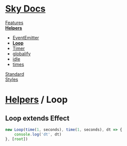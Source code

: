 <!--- This Loop was auto-generated using "npx sky readme build" --> 

# [Sky Docs](/README.md)

[Features](../../features/Features.md)   
**[Helpers](../../helpers/Helpers.md)**   
* [EventEmitter](../../helpers/EventEmitter/EventEmitter.md)
* **[Loop](../../helpers/Loop/Loop.md)**
* [Timer](../../helpers/Timer/Timer.md)
* [globalify](../../helpers/globalify/globalify.md)
* [idle](../../helpers/idle/idle.md)
* [times](../../helpers/times/times.md)
  
[Standard](../../standard/Standard.md)   
[Styles](../../styles/Styles.md)   

# [Helpers](../../helpers/Helpers.md) / Loop

## Loop extends Effect

```typescript
new Loop(time(1, seconds), time(1, seconds), dt => {
    console.log('dt', dt)
}, [root])

```